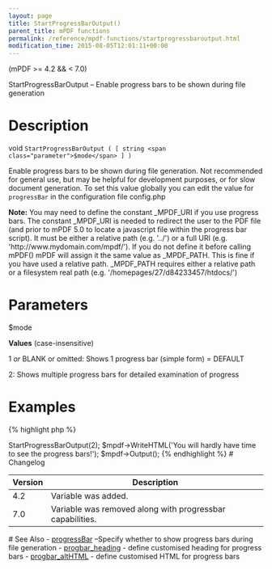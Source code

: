 ```yaml
---
layout: page
title: StartProgressBarOutput()
parent_title: mPDF functions
permalink: /reference/mpdf-functions/startprogressbaroutput.html
modification_time: 2015-08-05T12:01:11+00:00
---
```


(mPDF >= 4.2 && < 7.0)

StartProgressBarOutput – Enable progress bars to be shown during file generation

# Description

void `StartProgressBarOutput ( [ string <span class="parameter">$mode</span> ] )`

Enable progress bars to be shown during file generation. Not recommended for general use, but may be helpful for
development purposes, or for slow document generation. To set this value globally you can edit the value for
`progressBar` in the configuration file <span class="filename">config.php</span>

<div class="alert alert-info" role="alert">
	<strong>Note:</strong> You may need to define the constant _MPDF_URI
	if you use progress bars. The constant _MPDF_URI is needed to redirect the user to the PDF file (and prior to
	mPDF 5.0 to locate a javascript file within the progress bar script). It must be either a relative path
	(e.g. '../') or a full URI (e.g. 'http://www.mydomain.com/mpdf/'). If you do not define it before calling mPDF()
	mPDF will assign it the same value as _MPDF_PATH. This is fine if you have used a relative path. _MPDF_PATH
	requires either a relative path or a filesystem real path (e.g. '/homepages/27/d84233457/htdocs/')
</div>

# Parameters

<span class="parameter">$mode</span>

**Values** (case-insensitive)

1 *or* <span class="smallblock">BLANK</span> or omitted: Shows 1 progress bar (simple form) =
<span class="smallblock">DEFAULT</span>

2: Shows multiple progress bars for detailed examination of progress

# Examples

{% highlight php %}
<?php

define('_MPDF_URI','../');     // must be  a relative or absolute URI - not a file system path

$mpdf = new \Mpdf\Mpdf();

$mpdf->StartProgressBarOutput(2);

$mpdf->WriteHTML('You will hardly have time to see the progress bars!');

$mpdf->Output();

{% endhighlight %}

# Changelog

<table class="table">
<thead>
	<tr><th>Version</th><th>Description</th></tr>
</thead>
<tbody>
	<tr><td>4.2</td><td>Variable was added.</td></tr>
	<tr><td>7.0</td><td>Variable was removed along with progressbar capabilities.</td></tr>
</tbody>
</table>

# See Also

- <a href="{{ "/reference/mpdf-variables/progressbar.html" | prepend: site.baseurl }}">progressBar</a> –Specify whether to show progress bars during file generation
- <a href="{{ "/reference/mpdf-variables/progbar-heading.html" | prepend: site.baseurl }}">progbar_heading</a> - define customised heading for progress bars
- <a href="{{ "/reference/mpdf-variables/progbar-althtml.html" | prepend: site.baseurl }}">progbar_altHTML</a> - define customised HTML for progress bars

